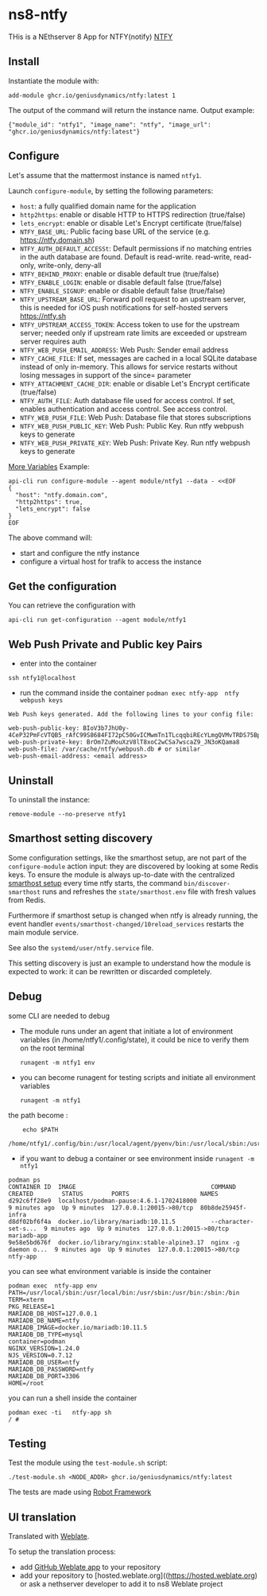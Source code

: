 # ns8-ntfy

THis is a NEthserver 8 App for NTFY(notify) [NTFY](https://github.com/binwiederhier/ntfy) 


## Install

Instantiate the module with:

    add-module ghcr.io/geniusdynamics/ntfy:latest 1

The output of the command will return the instance name.
Output example:

    {"module_id": "ntfy1", "image_name": "ntfy", "image_url": "ghcr.io/geniusdynamics/ntfy:latest"}

## Configure

Let's assume that the mattermost instance is named `ntfy1`.

Launch `configure-module`, by setting the following parameters:
- `host`: a fully qualified domain name for the application
- `http2https`: enable or disable HTTP to HTTPS redirection (true/false)
- `lets_encrypt`: enable or disable Let's Encrypt certificate (true/false)
- `NTFY_BASE_URL`: Public facing base URL of the service (e.g. https://ntfy.domain.sh)
- `NTFY_AUTH_DEFAULT_ACCESSt`: Default permissions if no matching entries in the auth database are found. Default is read-write. read-write, read-only, write-only, deny-all
- `NTFY_BEHIND_PROXY`: enable or disable default true (true/false)
- `NTFY_ENABLE_LOGIN`: enable or disable default false (true/false)
- `NTFY_ENABLE_SIGNUP`: enable or disable default false (true/false)
- `NTFY_UPSTREAM_BASE_URL`: Forward poll request to an upstream server, this is needed for iOS push notifications for self-hosted servers https://ntfy.sh
- `NTFY_UPSTREAM_ACCESS_TOKEN`: Access token to use for the upstream server; needed only if upstream rate limits are exceeded or upstream server requires auth
- `NTFY_WEB_PUSH_EMAIL_ADDRESS`: Web Push: Sender email address
- `NTFY_CACHE_FILE`: If set, messages are cached in a local SQLite database instead of only in-memory. This allows for service restarts without losing messages in support of the since= parameter
- `NTFY_ATTACHMENT_CACHE_DIR`: enable or disable Let's Encrypt certificate (true/false)
- `NTFY_AUTH_FILE`: Auth database file used for access control. If set, enables authentication and access control. See access control.
- `NTFY_WEB_PUSH_FILE`: Web Push: Database file that stores subscriptions
- `NTFY_WEB_PUSH_PUBLIC_KEY`: Web Push: Public Key. Run ntfy webpush keys to generate
- `NTFY_WEB_PUSH_PRIVATE_KEY`: Web Push: Private Key. Run ntfy webpush keys to generate

[More Variables](https://docs.ntfy.sh/config/#config-options)
Example:

```
api-cli run configure-module --agent module/ntfy1 --data - <<EOF
{
  "host": "ntfy.domain.com",
  "http2https": true,
  "lets_encrypt": false
}
EOF
```

The above command will:
- start and configure the ntfy instance
- configure a virtual host for trafik to access the instance

## Get the configuration
You can retrieve the configuration with

```
api-cli run get-configuration --agent module/ntfy1
```
## Web Push Private and Public key Pairs
- enter into the container

`ssh ntfy1@localhost`

- run the command inside the container 
 `podman exec ntfy-app  ntfy webpush keys`
 ```
Web Push keys generated. Add the following lines to your config file:

web-push-public-key: BIoV3b7JhU0y-4CeP32PmFcVTQB5_rAfC99S8684FI72pC50GvICMwmTn1TLcqqbiREcYLmgQVMvTRDS75Bpg_E
web-push-private-key: BrOm7ZuMouXzV8lT8xoC2wCSa7wscaZ9_JN3oKQama8
web-push-file: /var/cache/ntfy/webpush.db # or similar
web-push-email-address: <email address>

```
## Uninstall

To uninstall the instance:

    remove-module --no-preserve ntfy1

## Smarthost setting discovery

Some configuration settings, like the smarthost setup, are not part of the
`configure-module` action input: they are discovered by looking at some
Redis keys.  To ensure the module is always up-to-date with the
centralized [smarthost
setup](https://nethserver.github.io/ns8-core/core/smarthost/) every time
ntfy starts, the command `bin/discover-smarthost` runs and refreshes
the `state/smarthost.env` file with fresh values from Redis.

Furthermore if smarthost setup is changed when ntfy is already
running, the event handler `events/smarthost-changed/10reload_services`
restarts the main module service.

See also the `systemd/user/ntfy.service` file.

This setting discovery is just an example to understand how the module is
expected to work: it can be rewritten or discarded completely.

## Debug

some CLI are needed to debug

- The module runs under an agent that initiate a lot of environment variables (in /home/ntfy1/.config/state), it could be nice to verify them
on the root terminal

    `runagent -m ntfy1 env`

- you can become runagent for testing scripts and initiate all environment variables
  
    `runagent -m ntfy1`

 the path become : 
```
    echo $PATH
    /home/ntfy1/.config/bin:/usr/local/agent/pyenv/bin:/usr/local/sbin:/usr/local/bin:/usr/sbin:/usr/bin:/usr/
```

- if you want to debug a container or see environment inside
 `runagent -m ntfy1`
 ```
podman ps
CONTAINER ID  IMAGE                                      COMMAND               CREATED        STATUS        PORTS                    NAMES
d292c6ff28e9  localhost/podman-pause:4.6.1-1702418000                          9 minutes ago  Up 9 minutes  127.0.0.1:20015->80/tcp  80b8de25945f-infra
d8df02bf6f4a  docker.io/library/mariadb:10.11.5          --character-set-s...  9 minutes ago  Up 9 minutes  127.0.0.1:20015->80/tcp  mariadb-app
9e58e5bd676f  docker.io/library/nginx:stable-alpine3.17  nginx -g daemon o...  9 minutes ago  Up 9 minutes  127.0.0.1:20015->80/tcp  ntfy-app
```

you can see what environment variable is inside the container
```
podman exec  ntfy-app env
PATH=/usr/local/sbin:/usr/local/bin:/usr/sbin:/usr/bin:/sbin:/bin
TERM=xterm
PKG_RELEASE=1
MARIADB_DB_HOST=127.0.0.1
MARIADB_DB_NAME=ntfy
MARIADB_IMAGE=docker.io/mariadb:10.11.5
MARIADB_DB_TYPE=mysql
container=podman
NGINX_VERSION=1.24.0
NJS_VERSION=0.7.12
MARIADB_DB_USER=ntfy
MARIADB_DB_PASSWORD=ntfy
MARIADB_DB_PORT=3306
HOME=/root
```

you can run a shell inside the container

```
podman exec -ti   ntfy-app sh
/ # 
```
## Testing

Test the module using the `test-module.sh` script:


    ./test-module.sh <NODE_ADDR> ghcr.io/geniusdynamics/ntfy:latest

The tests are made using [Robot Framework](https://robotframework.org/)

## UI translation

Translated with [Weblate](https://hosted.weblate.org/projects/ns8/).

To setup the translation process:

- add [GitHub Weblate app](https://docs.weblate.org/en/latest/admin/continuous.html#github-setup) to your repository
- add your repository to [hosted.weblate.org]((https://hosted.weblate.org) or ask a nethserver developer to add it to ns8 Weblate project
